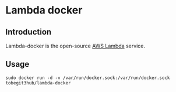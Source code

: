 # Lambda docker

## Introduction

Lambda-docker is the open-source [AWS Lambda](https://aws.amazon.com/lambda/) service.

## Usage

```
sudo docker run -d -v /var/run/docker.sock:/var/run/docker.sock tobegit3hub/lambda-docker
```
